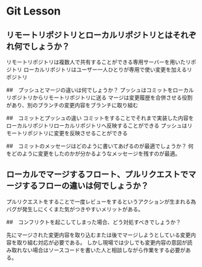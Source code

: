 # Git Lesson

## リモートリポジトリとローカルリポジトリとはそれぞれ何でしょうか？
リモートリポジトリは複数人で共有することができる専用サーバーを用いたリポジトリ
ローカルリポジトリはユーザー一人ひとりが専用で使い変更を加えるリポジトリ

##　プッシュとマージの違いは何でしょうか？
プッシュはコミットをローカルリポジトリからリモートリポジトリに送る
マージは変更履歴を合併させる役割があり、別のブランチの変更内容をブランチに取り組む

##　コミットとプッシュの違い
コミットをすることでそれまで実装した内容をローカルリポジトリローカルリポジトリへ反映することができる
プッシュはリモートリポジトリに変更を反映させることができる

##　コミットのメッセージはどのように書いてあげるのが最適でしょうか？
何をどのように変更をしたのかが分かるようなメッセージを残すのが最適。

## ローカルでマージするフロート、プルリクエストでマージするフローの違いは何でしょうか？
プルリクエストをすることで一度レビューをするというアクションが生まれる為バグが発生しにくくまた気がつきやすいメリットがある。

##　コンフリクトを起こしてしまった場合、どう対処すべきでしょうか？

先にマージされた変更内容を取り込むまたは後でマージしようとしている変更内容を取り組む対応が必要である。
しかし現場では少しでも変更内容の意図が読み取れない場合はソースコードを書いた人と相談しながら作業をする必要がある。



